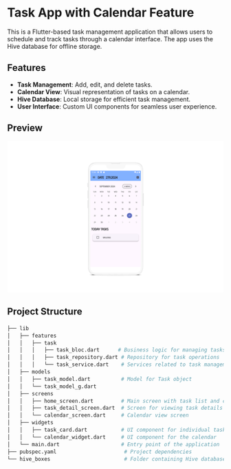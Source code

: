 # Task App with Calendar Feature

This is a Flutter-based task management application that allows users to schedule and track tasks through a calendar interface. The app uses the Hive database for offline storage.

## Features

- **Task Management**: Add, edit, and delete tasks.
- **Calendar View**: Visual representation of tasks on a calendar.
- **Hive Database**: Local storage for efficient task management.
- **User Interface**: Custom UI components for seamless user experience.


## Preview

![Preview](assets/images/ss.png)

## Project Structure

```bash
├── lib
│   ├── features
│   │   ├── task
│   │   │   ├── task_bloc.dart      # Business logic for managing tasks
│   │   │   ├── task_repository.dart # Repository for task operations
│   │   │   └── task_service.dart    # Services related to task management
│   ├── models
│   │   ├── task_model.dart          # Model for Task object
│   │   └── task_model_g.dart      
│   ├── screens
│   │   ├── home_screen.dart         # Main screen with task list and calendar
│   │   ├── task_detail_screen.dart  # Screen for viewing task details
│   │   └── calendar_screen.dart     # Calendar view screen
│   ├── widgets
│   │   ├── task_card.dart           # UI component for individual task card
│   │   └── calendar_widget.dart     # UI component for the calendar
│   └── main.dart                    # Entry point of the application
├── pubspec.yaml                      # Project dependencies
└── hive_boxes                        # Folder containing Hive database boxes


